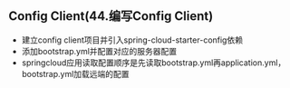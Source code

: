 Config Client(44.编写Config Client)
-------------------------------------------------
* 建立config client项目并引入spring-cloud-starter-config依赖
* 添加bootstrap.yml并配置对应的服务器配置
* springcloud应用读取配置顺序是先读取bootstrap.yml再application.yml，bootstrap.yml加载远端的配置



